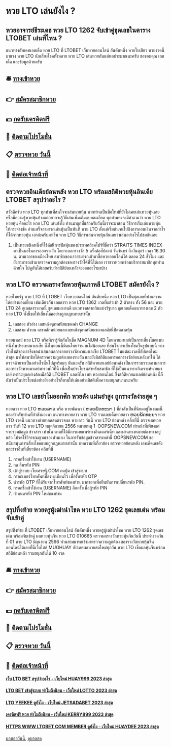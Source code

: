 # หวย LTO เล่นยังไง ?
## หวยอาจารย์ธีระเดช หวย LTO 1262 จับเข้าคู่ชุดเลขในตาราง LTOBET เล่นที่ไหน ?
แนวทางอัพเดทเลขเด็ด หวย LTO ที่ LTOBET เว็บหวยออนไลน์ อันดับหนึ่ง หวยใบเขียว หวยงวดนี้มาแรง หวย LTO นักเสี่ยงโชคทั้งหลาย หวย LTO เล่นหวยกันแต่พอประมาณนะครับ ขอขอบคุณ เลขเด็ด และข้อมูลด้วยครับ

## 🛎 [ทางเข้าหวย](https://bit.ly/3BG5bNw)
## 👉 [สมัครสมาชิกหวย](https://bit.ly/3BG5bNw)
## 💵 [กดรับเครดิตฟรี](https://bit.ly/3C3mvgS)
## 👑 [ติดตามโปรโมชั่น](https://bit.ly/3C3mvgS)
## 📋 [ตรวจหวย วันนี้](https://bit.ly/3C3mvgS)
## 📱 [ติดต่อเจ้าหน้าที่](https://bit.ly/3C3mvgS)

## ตรวจหวยอินเดียย้อนหลัง หวย LTO พร้อมสถิติหวยหุ้นอินเดีย LTOBET สรุปว่าอะไร ?
สวัสดีครับ หวย LTO ทุกท่านที่สนใจจะเล่นหวยหุ้น หากท่านเป็นมือใหม่ที่ยังไม่เคยเล่นหวยหุ้นเลยหรือมีความรู้หวยหุ้นบ้างแต่อยากจะรู้วิธีเล่นเพิ่มเติมแบบละเอียด ทุกท่านคงจะมีคำถามว่า หวย LTO หวยหุ้น คืออะไร หวย LTO เล่นยังไง
ท่านมาถูกที่แล้วครับวันนี้เราจะมาสอน วิธีการเริ่มเล่นหวยหุ้น ให้กระจ่างชัด อ่านเสร็จสามารถเล่นหุ้นเป็นทันที หวย LTO ตั้งแต่เริ่มต้นจนไปถึงการถอนเงินจากกำไร ที่ได้จากหวยหุ้น เอาล่ะครับมาเริ่ม หวย LTO วิธีการเล่นหวยหุ้นกันเลยว่าเล่นอย่างไรไปชมกันเลย
1. เป็นหวยชนิดหนึ่งที่ใช้ดัชนีการปิดหุ้นของประเทศสิงคโปร์ที่ชื่อว่า STRAITS TIMES INDEX มาเป็นผลในการออกรางวัล โดยจะออกรางวัล 5 ครั้งต่อสัปดาห์ วันจันทร์ ถึงวันศุกร์ เวลา 16.30 น. ตามเวลาของเมืองไทย สมาชิกของเราสามารถเข้ามาซื้อหวยออนไลน์ได้ ตลอด 24 ชั่วโมง และยังสามารถเข้ามาตรวจความถูกต้องของรางวัลได้ที่นี่ได้เลย เราชาวหวยพร้อมบริการสมาชิกทุกท่านด้วยใจ ไปดูกันได้เลยครับว่าสถิติย้อนหลังจะออกอะไรมาบ้าง

## หวย LTO ตรวจผลรางวัลหวยหุ้นเกาหลี LTOBET สมัครยังไง ?
หวยไทยรัฐ หวย LTO ที่ LTOBET เว็บหวยออนไลน์ อันดับหนึ่ง หวย LTO เป็นชุดเลขที่ทำผลงานได้อย่างยอดเยี่ยม เช่นเดียวกับ เลขดารา หวย LTO 1362 งวดที่แล้วเข้า 2 ตัวตรง ทั้ง 56 และ หวย LTO 24 ดูเลขดารางวดนี้ ชุดเลขผลงานดี แนวทางสลากกินแบ่งรัฐบาล ชุดเลขเด็ดแนวทางเลข 2 ตัว หวย LTO ทั้งนี้ขอให้เสี่ยงโชคอย่างถูกกฎหมายเท่านั้น
1. เลขสอง ตัวล่าง เลขหลังจุดทศนิยมของค่า CHANGE
2. เลขสาม ตัวบน เลขหลักหน่วยและเลขหลังจุดทศนิยมของผลดัชนีปิดตลาดหุ้น

หวยมาเลย์ หวย LTO หรือที่เรารู้จักกันในชื่อ MAGNUM 4D โดยหวยมาเลย์เป็นการเสี่ยงโชคแบบหนึ่งในประเทศมาเลเซีย ซึ่งในตอนนี้มีคนไทยจำนวนไม่น้อยเลย ที่สนใจการเสี่ยงโชคในรูปแบบนี้ ทางเว็บไซต์ของเราจึงขอนำเสนอผลการออกรางวัลหวยมาเลเซีย LTOBET ในแต่ละงวดที่อัปเดตใหม่ล่าสุด มาให้สมาชิกได้ตรวจความถูกต้องของรางวัล และยังมีสถิติผลการออกรางวัลย้อนหลังมาให้ ได้ตรวจด้วยจะเป็นอย่างไรนั้นไปดูพร้อมๆ กันนะครับ
สถิติหวยมาเลย์ย้อนหลัง เป็นการรวบรวบเอาผลการออกรางวัลหวยมาเลย์มารวมไว้ที่นี้ เพื่อเป็นประโยชน์สำหรับสมาชิก ที่ใช้เป็นแนวทางวิเคราะห์หวยมาเลย์ เพราะทุกอย่างต้องมีสถิติ LTOBET แอลทีโอ เบท หวยออนไลน์ ซึ่งสถิติหวยมาเลย์ย้อนหลัง นี้ก็นับว่าเป็นประโยชน์อย่างยิ่งอย่างไรก็ตามให้เล่นอย่างมีสติเพื่อความสนุกสนานนะครับ

## หวย LTO เลขย่าโมออกศึก หวยดัง แม่นยำสูง ถูกรางวัลง่ายสุด ๆ
หวยลาว หวย LTO ຫວຍລາວ หรือ หวยพัฒนา ( ຫວຍພັດທະນາ ) ที่กำลังเป็นที่นิยมอยู่ในขณะนี้ และสำหรับท่านที่กำลังมองหา แนวทางหวยลาว หวย LTO รวมเลขเด็ดหวยลาว ຫວຍພັດທະນາ หวย LTO งวดนี้
 แนวทางถ่ายทอดสดตรวจผล หวยลาว วันนี้ หวย LTO ย้อนหลัง คลิ๊กที่นี่ 
ตรวจผลหวยลาว วันที่ 12 หวย LTO พฤศจิกายน 2566
หมายเหตุ 1  OOPSNEW.COM ทำหน้าที่เพียงแค่รวบรวมข้อมูล ข่าวสาร เท่านั้น ตามที่ได้มีการเผยแพร่ทางอินเตอร์เน็ท และผ่านทางหลายช่องทางอยู่แล้ว โปรดใช้วิจารณญาณของท่านเอง ในการรับข้อมูลข่าวสารเหล่านี้ OOPSNEW.COM ขอสนับสนุนการเสี่ยงโชคแบบถูกกฎหมายเท่านั้น
บทความที่เกี่ยวข้อง
ตรวจหวยย้อนหลัง เลขเด็ดเลขดัง และข่าวอื่นที่เกี่ยวข้อง คลิกที่นี่
1. กรอกชื่อเข้าใช้งาน (USERNAME)
2. กด ลืมรหัส PIN
3. เข้าสู่ระบบ เว็บเศรษฐี.COM กดปุ่ม เข้าสู่ระบบ
4. กรอกเบอร์โทรศัพท์ที่ลงทะเบียนไว้ เพื่อรับรหัส OTP
5. นำรหัส OTP ที่ได้รับจากโทรศัพท์ของท่าน มากรอกเพื่อยืนยันการเปลี่ยนรหัส PIN.
6. กรอกชื่อเข้าใช้งาน (USERNAME) อีกครั้งเพื่อกู้รหัส PIN
7. กำหนดรหัส PIN ใหม่ของท่าน

## สรุปทิ้งท้าย หวยครูผู้เฒ่านำโชค หวย LTO 1262 ชุดเลขเด่น พร้อมจับเข้าคู่
สรุปทิ้งท้าย ที่ LTOBET เว็บหวยออนไลน์ อันดับหนึ่ง หวยครูผู้เฒ่านำโชค หวย LTO 1262 ชุดเลขเด่น พร้อมจับเข้าคู่ ผลหวยหุ้นจีน หวย LTO 010665 ตรวจผลรางวัลหวยหุ้นจีนวันนี้ ประจำงวดวันที่ 01 หวย LTO มิถุนายน 2566 ท่านสามมารถเข้ามาตรวจความถูกต้อง ของรางวัลหวยหุ้นจีนออนไลน์ได้เลยที่นี่เว็บไซต์ MUGHUAY อัปเดตผลหวยสดใหม่ทุกวัน หวย LTO เช็คผลหุ้นจีนพร้อมสถิติย้อนหลัง รวมสนุกกันได้ 10 งวด

## 🛎 [ทางเข้าหวย](https://bit.ly/3BG5bNw)
## 👉 [สมัครสมาชิกหวย](https://bit.ly/3BG5bNw)
## 💵 [กดรับเครดิตฟรี](https://bit.ly/3C3mvgS)
## 👑 [ติดตามโปรโมชั่น](https://bit.ly/3C3mvgS)
## 📋 [ตรวจหวย วันนี้](https://bit.ly/3C3mvgS)
## 📱 [ติดต่อเจ้าหน้าที่](https://bit.ly/3C3mvgS)

#### [เว็บ LTO BET สรุปว่าอะไร - เว็บใหม่ HUAY999 2023 ล่าสุด](https://atom.io/themes/เว็บ%20lto%20bet%20สรุปว่าอะไร%20-%20เว็บใหม่%20huay999%202023%20ล่าสุด)
#### [LTO BET เข้าสู่ระบบ ทำไมถึงนิยม - เว็บใหม่ LOTTO 2023 ล่าสุด](https://atom.io/themes/lto%20bet%20เข้าสู่ระบบ%20ทำไมถึงนิยม%20-%20เว็บใหม่%20lotto%202023%20ล่าสุด)
#### [LTO YEEKEE ดูยังไง - เว็บใหม่ JETSADABET 2023 ล่าสุด](https://atom.io/themes/lto%20yeekee%20ดูยังไง%20-%20เว็บใหม่%20jetsadabet%202023%20ล่าสุด)
#### [เครดิตฟรี หวย ทำไมถึงนิยม - เว็บใหม่ KERRY899 2023 ล่าสุด](https://atom.io/themes/เครดิตฟรี%20หวย%20ทำไมถึงนิยม%20-%20เว็บใหม่%20kerry899%202023%20ล่าสุด)
#### [HTTPS WWW LTOBET COM MEMBER ดูยังไง - เว็บใหม่ HUAYDEE 2023 ล่าสุด](https://atom.io/themes/https%20www%20ltobet%20com%20member%20ดูยังไง%20-%20เว็บใหม่%20huaydee%202023%20ล่าสุด)

[ผลบอลวันนี้](https://siamsport.tv "ผลบอลวันนี้"), [ดูบอลสด](https://siamsport.tv/ดูบอลสด "ดูบอลสด")